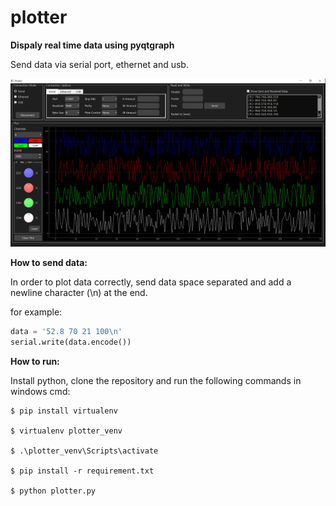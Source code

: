 # plotter
**Dispaly real time data using pyqtgraph**

Send data via serial port, ethernet and usb.

![](image.png)

**How to send data:**

In order to plot data correctly, send data space separated and add a newline character (\n) at the end.

for example:
```python
data = '52.8 70 21 100\n'
serial.write(data.encode())
```


**How to run:**

Install python, clone the repository and run the following commands in windows cmd:

```
$ pip install virtualenv

$ virtualenv plotter_venv

$ .\plotter_venv\Scripts\activate

$ pip install -r requirement.txt

$ python plotter.py
```
